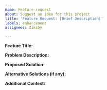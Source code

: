 ```yaml
---
name: Feature request
about: Suggest an idea for this project
title: 'Feature Request: [Brief Description]'
labels: enhancement
assignees: Ziksby

---
```


**Feature Title:**

<!--- Enter a descriptive title for your feature request. -->

**Problem Description:**

<!--- Describe the problem or need that this feature request addresses. Provide a clear and concise explanation of why you believe this feature is necessary. -->

**Proposed Solution:**

<!--- Describe the solution or feature you would like to see implemented. Be clear and concise about what you expect this feature to do. -->

**Alternative Solutions (if any):**

<!--- If you've considered alternative solutions or features, briefly describe them here. -->

**Additional Context:**

<!--- Provide any additional context, use cases, or examples that might help explain or support your feature request. You can also include screenshots or other relevant information. -->
